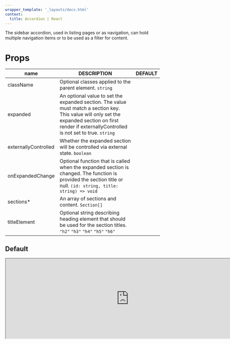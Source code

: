 ```yaml
---
wrapper_template: '_layouts/docs.html'
context:
  title: Accordion | React
---
```


The sidebar accordion, used in listing pages or as navigation, can hold multiple navigation items or to be used as a filter for content.

# Props

| name                 | DESCRIPTION                                                                                                                                                                                           | DEFAULT |
| -------------------- | ----------------------------------------------------------------------------------------------------------------------------------------------------------------------------------------------------- | ------- |
| className            | Optional classes applied to the parent element. `string`                                                                                                                                              |         |
| expanded             | An optional value to set the expanded section. The value must match a section key. This value will only set the expanded section on first render if externallyControlled is not set to true. `string` |         |
| externallyControlled | Whether the expanded section will be controlled via external state. `boolean`                                                                                                                         |         |
| onExpandedChange     | Optional function that is called when the expanded section is changed. The function is provided the section title or null. `(id: string, title: string) => void`                                      |         |
| sections\*           | An array of sections and content. `Section[]`                                                                                                                                                         |         |
| titleElement         | Optional string describing heading element that should be used for the section titles. `"h2"` `"h3"` `"h4"` `"h5"` `"h6"`                                                                             |         |

## Default

<div>
  <iframe
    src="https://canonical.github.io/react-components/iframe.html?args=&id=accordion--default-story&viewMode=story"
    width="800"
    height="260"
  / >
</div>
## External state

The expanded accordion section can be controlled by external state.

<div>
  <iframe
    src="https://canonical.github.io/react-components/iframe.html?args=&id=accordion--external-state&viewMode=story"
    width="800"
    height="260"
  / >
</div>
## Headings

`titleElement` prop can be used to define heading element for section titles.

<div>
  <iframe
    src="https://canonical.github.io/react-components/iframe.html?args=&id=accordion--headings&viewMode=story"
    width="800"
    height="260"
  / >
</div>
